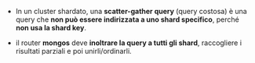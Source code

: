 - In un cluster shardato, una **scatter-gather query** (query costosa) è una query che **non può essere indirizzata a uno shard specifico**, perché **non usa la shard key**.

- il router **mongos** deve **inoltrare la query a tutti gli shard**, raccogliere i risultati parziali e poi unirli/ordinarli.


